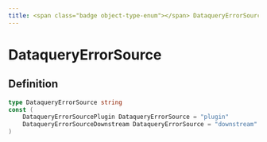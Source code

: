 ```yaml
---
title: <span class="badge object-type-enum"></span> DataqueryErrorSource
---
```

# <span class="badge object-type-enum"></span> DataqueryErrorSource

## Definition

```go
type DataqueryErrorSource string
const (
	DataqueryErrorSourcePlugin DataqueryErrorSource = "plugin"
	DataqueryErrorSourceDownstream DataqueryErrorSource = "downstream"
)

```
